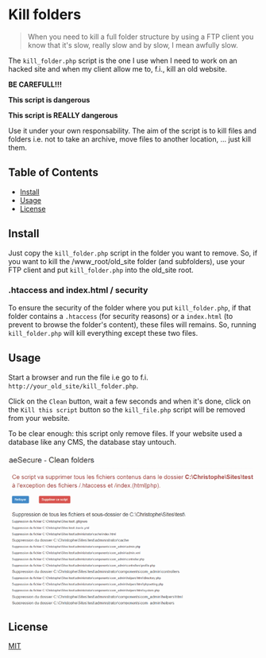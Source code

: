 # Kill folders

> When you need to kill a full folder structure by using a FTP client you know that it's slow, really slow and by slow, I mean awfully slow.

The `kill_folder.php` script is the one I use when I need to work on an hacked site and when my client allow me to, f.i., kill an old website.

**BE CAREFULL!!!**

**This script is dangerous**

**This script is REALLY dangerous**

Use it under your own responsability. The aim of the script is to kill files and folders i.e. not to take an archive, move files to another location, ... just kill them.

## Table of Contents

- [Install](#install)
- [Usage](#usage)
- [License](#license)

## Install

Just copy the `kill_folder.php` script in the folder you want to remove. So, if you want to kill the /www_root/old_site folder (and subfolders), use your FTP client and put `kill_folder.php` into the old_site root.

### .htaccess and index.html / security

To ensure the security of the folder where you put `kill_folder.php`, if that folder contains a `.htaccess` (for security reasons) or a `index.html` (to prevent to browse the folder's content), these files will remains. So, running `kill_folder.php` will kill everything except these two files.

## Usage

Start a browser and run the file i.e go to f.i. `http://your_old_site/kill_folder.php`.

Click on the `Clean` button, wait a few seconds and when it's done, click on the `Kill this script` button so the `kill_file.php` script will be removed from your website.

To be clear enough: this script only remove files. If your website used a database like any CMS, the database stay untouch.

![Result](result.png)

## License

[MIT](LICENSE)
